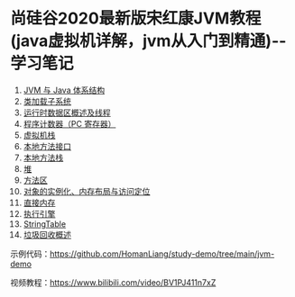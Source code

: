# 尚硅谷2020最新版宋红康JVM教程(java虚拟机详解，jvm从入门到精通)--学习笔记

1. [JVM 与 Java 体系结构](https://github.com/HomanLiang/study-demo/blob/main/jvm-demo/document/chapter1_1.md)
2. [类加载子系统](https://github.com/HomanLiang/study-demo/blob/main/jvm-demo/document/chapter1_2.md)
3. [运行时数据区概述及线程](https://github.com/HomanLiang/study-demo/blob/main/jvm-demo/document/chapter1_3.md)
4. [程序计数器（PC 寄存器）](https://github.com/HomanLiang/study-demo/blob/main/jvm-demo/document/chapter1_4.md)
5. [虚拟机栈](https://github.com/HomanLiang/study-demo/blob/main/jvm-demo/document/chapter1_5.md)
6. [本地方法接口](https://github.com/HomanLiang/study-demo/blob/main/jvm-demo/document/chapter1_6.md)
7. [本地方法栈](https://github.com/HomanLiang/study-demo/blob/main/jvm-demo/document/chapter1_7.md)
8. [堆](https://github.com/HomanLiang/study-demo/blob/main/jvm-demo/document/chapter1_8.md)
9. [方法区](https://github.com/HomanLiang/study-demo/blob/main/jvm-demo/document/chapter1_9.md)
10. [对象的实例化、内存布局与访问定位](https://github.com/HomanLiang/study-demo/blob/main/jvm-demo/document/chapter1_10.md)
11. [直接内存](https://github.com/HomanLiang/study-demo/blob/main/jvm-demo/document/chapter1_11.md)
12. [执行引擎](https://github.com/HomanLiang/study-demo/blob/main/jvm-demo/document/chapter1_12.md)
13. [StringTable](https://github.com/HomanLiang/study-demo/blob/main/jvm-demo/document/chapter1_13.md)
14. [垃圾回收概述](https://github.com/HomanLiang/study-demo/blob/main/jvm-demo/document/chapter1_14.md)











示例代码：https://github.com/HomanLiang/study-demo/tree/main/jvm-demo

视频教程：https://www.bilibili.com/video/BV1PJ411n7xZ